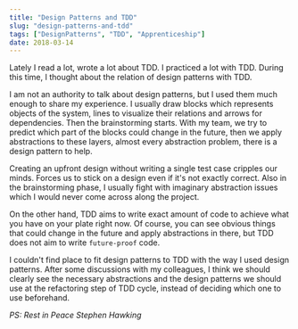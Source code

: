 ```yaml
---
title: "Design Patterns and TDD"
slug: "design-patterns-and-tdd"
tags: ["DesignPatterns", "TDD", "Apprenticeship"]
date: 2018-03-14
---
```


Lately I read a lot, wrote a lot about TDD. I practiced a lot with TDD. During this time, I thought about the relation of design patterns with TDD.

I am not an authority to talk about design patterns, but I used them much enough to share my experience. I usually draw blocks which represents objects of the system, lines to visualize their relations and arrows for dependencies. Then the brainstorming starts. With my team, we try to predict which part of the blocks could change in the future, then we apply abstractions to these layers, almost every abstraction problem, there is a design pattern to help.

Creating an upfront design without writing a single test case cripples our minds. Forces us to stick on a design even if it's not exactly correct. Also in the brainstorming phase, I usually fight with imaginary abstraction issues which I would never come across along the project.

On the other hand, TDD aims to write exact amount of code to achieve what you have on your plate right now. Of course, you can see obvious things that could change in the future and apply abstractions in there, but TDD does not aim to write `future-proof` code.

I couldn't find place to fit design patterns to TDD with the way I used design patterns. After some discussions with my colleagues, I think we should clearly see the necessary abstractions and the design patterns we should use at the refactoring step of TDD cycle, instead of deciding which one to use beforehand.

_PS: Rest in Peace Stephen Hawking_
